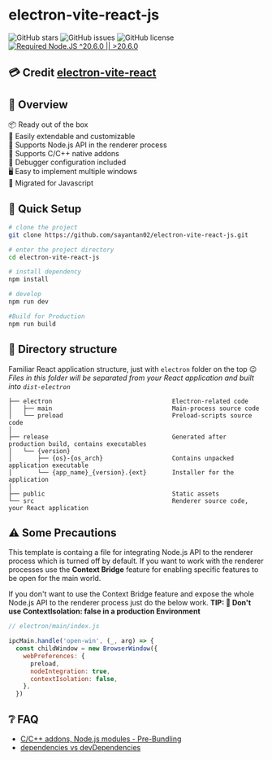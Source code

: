# electron-vite-react-js

![GitHub stars](https://img.shields.io/github/stars/sayantan02/electron-vite-react-js?color=fa6470)
![GitHub issues](https://img.shields.io/github/issues/sayantan02/electron-vite-react-js?color=d8b22d)
![GitHub license](https://img.shields.io/github/license/sayantan02/electron-vite-react-js)
[![Required Node.JS ^20.6.0 || >20.6.0](https://img.shields.io/static/v1?label=node&message=20.6.0%20||%20%3E20.6.0&logo=node.js&color=3f893e)](https://nodejs.org/about/releases)

## 💳 Credit [electron-vite-react](https://github.com/electron-vite/electron-vite-react)

## 👀 Overview

📦 Ready out of the box  
🌱 Easily extendable and customizable  
💪 Supports Node.js API in the renderer process  
🔩 Supports C/C++ native addons  
🐞 Debugger configuration included  
🖥 Easy to implement multiple windows  
🧊 Migrated for Javascript

## 🛫 Quick Setup

```sh
# clone the project
git clone https://github.com/sayantan02/electron-vite-react-js.git

# enter the project directory
cd electron-vite-react-js

# install dependency
npm install

# develop
npm run dev

#Build for Production
npm run build
```

## 📂 Directory structure

Familiar React application structure, just with `electron` folder on the top :wink:  
*Files in this folder will be separated from your React application and built into `dist-electron`*  

```tree
├── electron                                 Electron-related code
│   ├── main                                 Main-process source code
│   └── preload                              Preload-scripts source code
│
├── release                                  Generated after production build, contains executables
│   └── {version}
│       ├── {os}-{os_arch}                   Contains unpacked application executable
│       └── {app_name}_{version}.{ext}       Installer for the application
│
├── public                                   Static assets
└── src                                      Renderer source code, your React application
```


## ⚠️ Some Precautions

This template is containg a file for integrating Node.js API to the renderer process which is turned off by default. If you want to work with the renderer processes use the **Context Bridge** feature for enabling specific features to be open for the main world.

If you don't want to use the Context Bridge feature and expose the whole Node.js API to the renderer process just do the below work. **TIP: 🚨 Don't use ContextIsolation: false in a production Environment**
```js
// electron/main/index.js

ipcMain.handle('open-win', (_, arg) => {
  const childWindow = new BrowserWindow({
    webPreferences: {
      preload,
      nodeIntegration: true,
      contextIsolation: false,
    },
  })
```

## ❔ FAQ

- [C/C++ addons, Node.js modules - Pre-Bundling](https://github.com/electron-vite/vite-plugin-electron-renderer#dependency-pre-bundling)
- [dependencies vs devDependencies](https://github.com/electron-vite/vite-plugin-electron-renderer#dependencies-vs-devdependencies)
